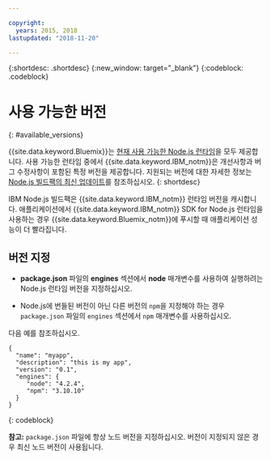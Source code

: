 ```yaml
---

copyright:
  years: 2015, 2018
lastupdated: "2018-11-20"

---
```


{:shortdesc: .shortdesc}
{:new_window: target="_blank"}
{:codeblock: .codeblock}

# 사용 가능한 버전
{: #available_versions}

{{site.data.keyword.Bluemix}}는 [현재 사용 가능한 Node.js 런타임](http://nodejs.org/dist/)을 모두 제공합니다. 사용 가능한 런타임 중에서 {{site.data.keyword.IBM_notm}}은 개선사항과 버그 수정사항이 포함된 특정 버전을 제공합니다. 지원되는 버전에 대한 자세한 정보는 [Node.js 빌드팩의 최신 업데이트](/docs/runtimes/nodejs/updates.html)를 참조하십시오.
{: shortdesc}

IBM Node.js 빌드팩은 {{site.data.keyword.IBM_notm}} 런타임 버전을 캐시합니다. 애플리케이션에서 {{site.data.keyword.IBM_notm}} SDK for Node.js 런타임을 사용하는 경우 {{site.data.keyword.Bluemix_notm}}에 푸시할 때 애플리케이션 성능이 더 빨라집니다.

## 버전 지정

* **package.json** 파일의 **engines** 섹션에서 **node** 매개변수를 사용하여 실행하려는 Node.js 런타임 버전을 지정하십시오.

* Node.js에 번들된 버전이 아닌 다른 버전의 `npm`을 지정해야 하는 경우 `package.json` 파일의 `engines` 섹션에서 `npm` 매개변수를 사용하십시오.  

다음 예를 참조하십시오.

```
{
  "name": "myapp",
  "description": "this is my app",
  "version": "0.1",
  "engines": {
     "node": "4.2.4",
     "npm": "3.10.10"
  }
}
```
{: codeblock}

**참고:** `package.json` 파일에 항상 노드 버전을 지정하십시오. 버전이 지정되지 않은 경우 최신 노드 버전이 사용됩니다.
